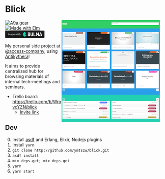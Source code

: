 Blick
=====

<img src="./blick.png" align="right" />

[![A9a gear](https://img.shields.io/badge/antikythera--gear-blick-blue.svg?style=flat)][Antikythera]
[![Made with Elm](https://img.shields.io/badge/Elm-0.18-brightgreen.svg?style=flat)](http://elm-lang.org)
[![Made with Bulma](made-with-bulma-s.png)](https://bulma.io)

[Antikythera]: https://github.com/access-company/solomon

My personal side project at [@access-company](https://github.com/access-company), using [Antikythera]!

It aims to provide centralized hub for browsing materials of internal tech-meetings and seminars.

- Trello board: https://trello.com/b/WrovoYZN/blick
    - [Invite link](https://trello.com/invite/b/WrovoYZN/d40543bb2fcb7279069524ba40bb8f94/blick)

## Dev

0. Install [asdf](https://github.com/asdf-vm/asdf) and Erlang, Elixir, Nodejs plugins
0. Install `yarn`
0. `git clone http://github.com/ymtszw/blick.git`
0. `asdf install`
0. `mix deps.get; mix deps.get`
0. `yarn`
0. `yarn start`
